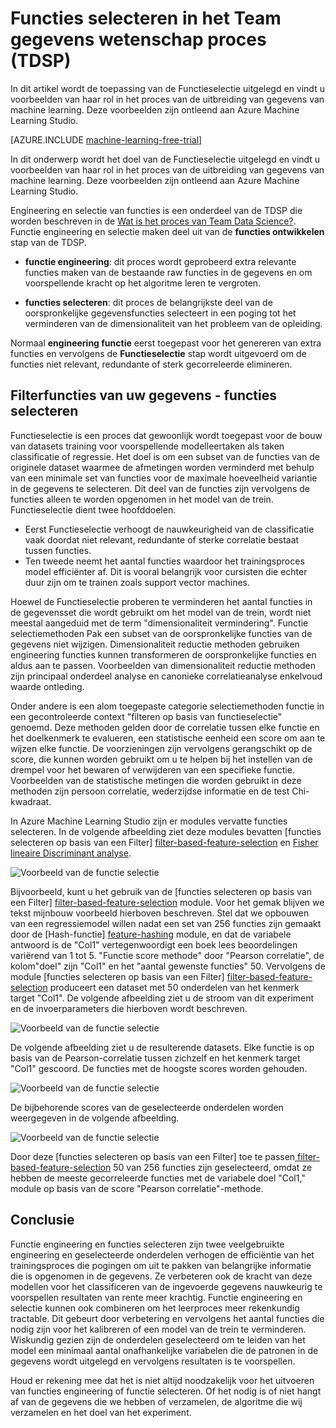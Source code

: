 <properties
    pageTitle="De selectie in het Team gegevens wetenschap proces functie | Microsoft Azure" 
    description="Het doel van de functieselectie en voorbeelden van hun rol in het proces van de uitbreiding van gegevens van machine learning."
    services="machine-learning"
    documentationCenter=""
    authors="bradsev"
    manager="jhubbard"
    editor="cgronlun"/>

<tags
    ms.service="machine-learning"
    ms.workload="data-services"
    ms.tgt_pltfrm="na"
    ms.devlang="na"
    ms.topic="article"
    ms.date="09/19/2016"
    ms.author="zhangya;bradsev" />


# <a name="feature-selection-in-the-team-data-science-process-tdsp"></a>Functies selecteren in het Team gegevens wetenschap proces (TDSP)

In dit artikel wordt de toepassing van de Functieselectie uitgelegd en vindt u voorbeelden van haar rol in het proces van de uitbreiding van gegevens van machine learning. Deze voorbeelden zijn ontleend aan Azure Machine Learning Studio. 

[AZURE.INCLUDE [machine-learning-free-trial](../../includes/machine-learning-free-trial.md)]


In dit onderwerp wordt het doel van de Functieselectie uitgelegd en vindt u voorbeelden van haar rol in het proces van de uitbreiding van gegevens van machine learning. Deze voorbeelden zijn ontleend aan Azure Machine Learning Studio. 

Engineering en selectie van functies is een onderdeel van de TDSP die worden beschreven in de [Wat is het proces van Team Data Science?](data-science-process-overview.md). Functie engineering en selectie maken deel uit van de **functies ontwikkelen** stap van de TDSP.

* **functie engineering**: dit proces wordt geprobeerd extra relevante functies maken van de bestaande raw functies in de gegevens en om voorspellende kracht op het algoritme leren te vergroten.

* **functies selecteren**: dit proces de belangrijkste deel van de oorspronkelijke gegevensfuncties selecteert in een poging tot het verminderen van de dimensionaliteit van het probleem van de opleiding.

Normaal **engineering functie** eerst toegepast voor het genereren van extra functies en vervolgens de **Functieselectie** stap wordt uitgevoerd om de functies niet relevant, redundante of sterk gecorreleerde elimineren.


## <a name="filtering-features-from-your-data---feature-selection"></a>Filterfuncties van uw gegevens - functies selecteren 

Functieselectie is een proces dat gewoonlijk wordt toegepast voor de bouw van datasets training voor voorspellende modelleertaken als taken classificatie of regressie. Het doel is om een subset van de functies van de originele dataset waarmee de afmetingen worden verminderd met behulp van een minimale set van functies voor de maximale hoeveelheid variantie in de gegevens te selecteren. Dit deel van de functies zijn vervolgens de functies alleen te worden opgenomen in het model van de trein. Functieselectie dient twee hoofddoelen.

* Eerst Functieselectie verhoogt de nauwkeurigheid van de classificatie vaak doordat niet relevant, redundante of sterke correlatie bestaat tussen functies.
* Ten tweede neemt het aantal functies waardoor het trainingsproces model efficiënter af. Dit is vooral belangrijk voor cursisten die echter duur zijn om te trainen zoals support vector machines.

Hoewel de Functieselectie proberen te verminderen het aantal functies in de gegevensset die wordt gebruikt om het model van de trein, wordt niet meestal aangeduid met de term "dimensionaliteit vermindering". Functie selectiemethoden Pak een subset van de oorspronkelijke functies van de gegevens niet wijzigen.  Dimensionaliteit reductie methoden gebruiken engineering functies kunnen transformeren de oorspronkelijke functies en aldus aan te passen. Voorbeelden van dimensionaliteit reductie methoden zijn principaal onderdeel analyse en canonieke correlatieanalyse enkelvoud waarde ontleding.

Onder andere is een alom toegepaste categorie selectiemethoden functie in een gecontroleerde context "filteren op basis van functieselectie" genoemd. Deze methoden gelden door de correlatie tussen elke functie en het doelkenmerk te evalueren, een statistische eenheid een score om aan te wijzen elke functie. De voorzieningen zijn vervolgens gerangschikt op de score, die kunnen worden gebruikt om u te helpen bij het instellen van de drempel voor het bewaren of verwijderen van een specifieke functie. Voorbeelden van de statistische metingen die worden gebruikt in deze methoden zijn persoon correlatie, wederzijdse informatie en de test Chi-kwadraat.

In Azure Machine Learning Studio zijn er modules vervatte functies selecteren. In de volgende afbeelding ziet deze modules bevatten [functies selecteren op basis van een Filter] [ filter-based-feature-selection] en [Fisher lineaire Discriminant analyse][fisher-linear-discriminant-analysis].

![Voorbeeld van de functie selectie](./media/machine-learning-data-science-select-features/feature-Selection.png)


Bijvoorbeeld, kunt u het gebruik van de [functies selecteren op basis van een Filter] [ filter-based-feature-selection] module. Voor het gemak blijven we tekst mijnbouw voorbeeld hierboven beschreven. Stel dat we opbouwen van een regressiemodel willen nadat een set van 256 functies zijn gemaakt door de [Hash-functie] [ feature-hashing] module, en dat de variabele antwoord is de "Col1" vertegenwoordigt een boek lees beoordelingen variërend van 1 tot 5. "Functie score methode" door "Pearson correlatie", de kolom"doel" zijn "Col1" en het "aantal gewenste functies" 50. Vervolgens de module [functies selecteren op basis van een Filter] [ filter-based-feature-selection] produceert een dataset met 50 onderdelen van het kenmerk target "Col1". De volgende afbeelding ziet u de stroom van dit experiment en de invoerparameters die hierboven wordt beschreven.

![Voorbeeld van de functie selectie](./media/machine-learning-data-science-select-features/feature-Selection1.png)

De volgende afbeelding ziet u de resulterende datasets. Elke functie is op basis van de Pearson-correlatie tussen zichzelf en het kenmerk target "Col1" gescoord. De functies met de hoogste scores worden gehouden.

![Voorbeeld van de functie selectie](./media/machine-learning-data-science-select-features/feature-Selection2.png)

De bijbehorende scores van de geselecteerde onderdelen worden weergegeven in de volgende afbeelding.

![Voorbeeld van de functie selectie](./media/machine-learning-data-science-select-features/feature-Selection3.png)

Door deze [functies selecteren op basis van een Filter] toe te passen[ filter-based-feature-selection] 50 van 256 functies zijn geselecteerd, omdat ze hebben de meeste gecorreleerde functies met de variabele doel "Col1," module op basis van de score "Pearson correlatie"-methode.

## <a name="conclusion"></a>Conclusie
Functie engineering en functies selecteren zijn twee veelgebruikte engineering en geselecteerde onderdelen verhogen de efficiëntie van het trainingsproces die pogingen om uit te pakken van belangrijke informatie die is opgenomen in de gegevens. Ze verbeteren ook de kracht van deze modellen voor het classificeren van de ingevoerde gegevens nauwkeurig te voorspellen resultaten van rente meer krachtig. Functie engineering en selectie kunnen ook combineren om het leerproces meer rekenkundig tractable. Dit gebeurt door verbetering en vervolgens het aantal functies die nodig zijn voor het kalibreren of een model van de trein te verminderen. Wiskundig gezien zijn de onderdelen geselecteerd om te leiden van het model een minimaal aantal onafhankelijke variabelen die de patronen in de gegevens wordt uitgelegd en vervolgens resultaten is te voorspellen.

Houd er rekening mee dat het is niet altijd noodzakelijk voor het uitvoeren van functies engineering of functie selecteren. Of het nodig is of niet hangt af van de gegevens die we hebben of verzamelen, de algoritme die wij verzamelen en het doel van het experiment.

<!-- Module References -->
[feature-hashing]: https://msdn.microsoft.com/library/azure/c9a82660-2d9c-411d-8122-4d9e0b3ce92a/
[filter-based-feature-selection]: https://msdn.microsoft.com/library/azure/918b356b-045c-412b-aa12-94a1d2dad90f/
[fisher-linear-discriminant-analysis]: https://msdn.microsoft.com/library/azure/dcaab0b2-59ca-4bec-bb66-79fd23540080/
 
